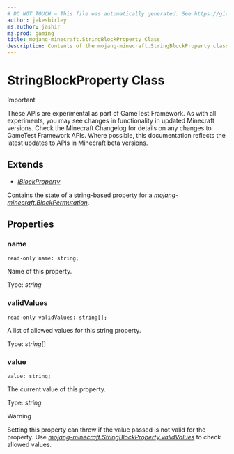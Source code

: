 ```yaml
---
# DO NOT TOUCH — This file was automatically generated. See https://github.com/Mojang/MinecraftScriptingApiDocsGenerator to modify descriptions, examples, etc.
author: jakeshirley
ms.author: jashir
ms.prod: gaming
title: mojang-minecraft.StringBlockProperty Class
description: Contents of the mojang-minecraft.StringBlockProperty class.
---
```

# StringBlockProperty Class
>[!IMPORTANT]
>These APIs are experimental as part of GameTest Framework. As with all experiments, you may see changes in functionality in updated Minecraft versions. Check the Minecraft Changelog for details on any changes to GameTest Framework APIs. Where possible, this documentation reflects the latest updates to APIs in Minecraft beta versions.

## Extends
- [*IBlockProperty*](IBlockProperty.md)

Contains the state of a string-based property for a [*mojang-minecraft.BlockPermutation*](../mojang-minecraft/BlockPermutation.md).

## Properties
### **name**
`read-only name: string;`

Name of this property.

Type: *string*

### **validValues**
`read-only validValues: string[];`

A list of allowed values for this string property.

Type: *string*[]

### **value**
`value: string;`

The current value of this property.

Type: *string*

> [!WARNING]
> Setting this property can throw if the value passed is not valid for the property. Use [*mojang-minecraft.StringBlockProperty.validValues*](../mojang-minecraft/StringBlockProperty.md#validvalues) to check allowed values.

